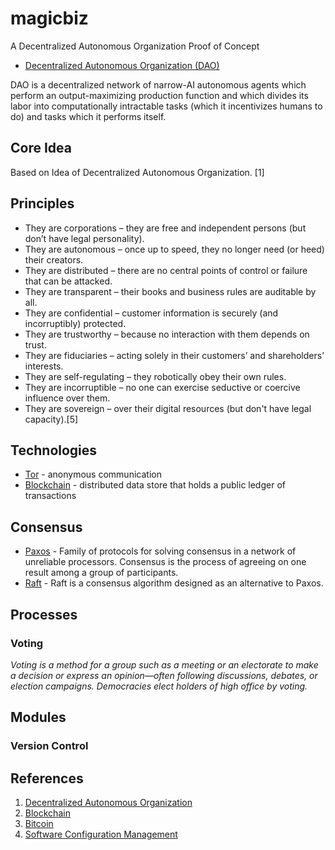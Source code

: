# magicbiz

A Decentralized Autonomous Organization Proof of Concept

- [Decentralized Autonomous Organization (DAO)](https://en.wikipedia.org/wiki/Decentralized_Autonomous_Organization)

DAO is a decentralized network of narrow-AI autonomous agents which perform an output-maximizing production function and which divides its labor into computationally intractable tasks (which it incentivizes humans to do) and tasks which it performs itself.

## Core Idea

Based on Idea of Decentralized Autonomous Organization. [1]

## Principles

- They are corporations – they are free and independent persons (but don’t have legal personality).
- They are autonomous – once up to speed, they no longer need (or heed) their creators.
- They are distributed – there are no central points of control or failure that can be attacked.
- They are transparent – their books and business rules are auditable by all.
- They are confidential – customer information is securely (and incorruptibly) protected.
- They are trustworthy – because no interaction with them depends on trust.
- They are fiduciaries – acting solely in their customers’ and shareholders’ interests.
- They are self-regulating – they robotically obey their own rules.
- They are incorruptible – no one can exercise seductive or coercive influence over them.
- They are sovereign – over their digital resources (but don't have legal capacity).[5]

## Technologies 

- [Tor](https://en.wikipedia.org/wiki/Tor_(anonymity_network)) - anonymous communication
- [Blockchain](https://en.wikipedia.org/wiki/Block_chain_(database)) - distributed data store that holds a public ledger of transactions  

## Consensus

- [Paxos](https://en.wikipedia.org/wiki/Paxos_(computer_science)) - Family of protocols for solving consensus in a network of unreliable processors. Consensus is the process of agreeing on one result among a group of participants.
- [Raft](https://en.wikipedia.org/wiki/Raft_(computer_science)) - Raft is a consensus algorithm designed as an alternative to Paxos.

## Processes

### Voting

*Voting is a method for a group such as a meeting or an electorate to make a decision or express an opinion—often following discussions, debates, or election campaigns. Democracies elect holders of high office by voting.*

## Modules

### Version Control 

## References

1. [Decentralized Autonomous Organization](https://en.wikipedia.org/wiki/Decentralized_Autonomous_Organization)
2. [Blockchain](https://en.wikipedia.org/wiki/Block_chain_(database))
3. [Bitcoin](https://en.wikipedia.org/wiki/Bitcoin)
4. [Software Configuration Management](https://en.wikipedia.org/wiki/Software_configuration_management)
